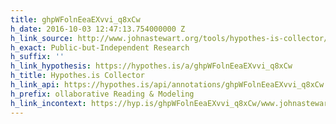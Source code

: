 ```yaml
---
title: ghpWFolnEeaEXvvi_q8xCw
h_date: 2016-10-03 12:47:13.754000000 Z
h_link_source: http://www.johnastewart.org/tools/hypothes-is-collector/
h_exact: Public-but-Independent Research
h_suffix: ''
h_link_hypothesis: https://hypothes.is/a/ghpWFolnEeaEXvvi_q8xCw
h_title: Hypothes.is Collector
h_link_api: https://hypothes.is/api/annotations/ghpWFolnEeaEXvvi_q8xCw
h_prefix: ollaborative Reading & Modeling
h_link_incontext: https://hyp.is/ghpWFolnEeaEXvvi_q8xCw/www.johnastewart.org/tools/hypothes-is-collector/
---
```


